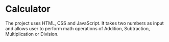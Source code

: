 # Calculator

The project uses HTML, CSS and JavaScript. It takes two numbers as input and allows user to perform math operations of Addition, Subtraction, Multiplication or Division. 
